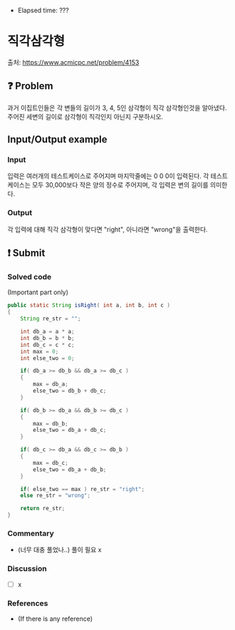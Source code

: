 - Elapsed time: ???

# 직각삼각형
출처: https://www.acmicpc.net/problem/4153

## :question: Problem
과거 이집트인들은 각 변들의 길이가 3, 4, 5인 삼각형이 직각 삼각형인것을 알아냈다. 주어진 세변의 길이로 삼각형이 직각인지 아닌지 구분하시오.

## Input/Output example
### Input
입력은 여러개의 테스트케이스로 주어지며 마지막줄에는 0 0 0이 입력된다. 각 테스트케이스는 모두 30,000보다 작은 양의 정수로 주어지며, 각 입력은 변의 길이를 의미한다.

### Output
각 입력에 대해 직각 삼각형이 맞다면 "right", 아니라면 "wrong"을 출력한다.

## :exclamation: Submit
### Solved code
(Important part only)
``` java
public static String isRight( int a, int b, int c )
{
    String re_str = "";

    int db_a = a * a;
    int db_b = b * b;
    int db_c = c * c;
    int max = 0;
    int else_two = 0;

    if( db_a >= db_b && db_a >= db_c )
    {
        max = db_a;
        else_two = db_b + db_c;
    }

    if( db_b >= db_a && db_b >= db_c )
    {
        max = db_b;
        else_two = db_a + db_c;
    }

    if( db_c >= db_a && db_c >= db_b )
    {
        max = db_c;
        else_two = db_a + db_b;
    }

    if( else_two == max ) re_str = "right";
    else re_str = "wrong";

    return re_str;
}
```

### Commentary
- (너무 대충 풀었나..) 풀이 필요 x

### Discussion
- [ ] x

### References
- (If there is any reference)